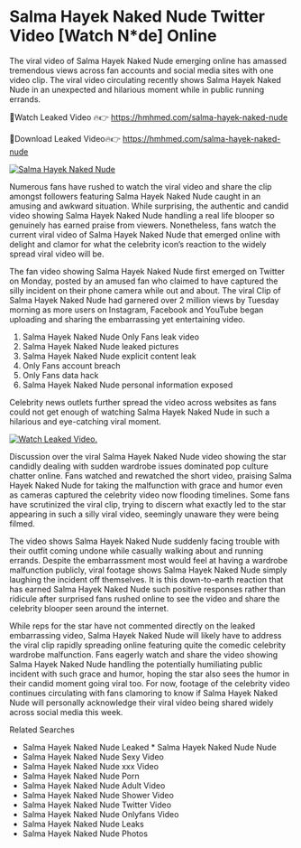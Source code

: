 ﻿# Salma Hayek Naked Nude Twitter Video [Watch N*de] Online

The viral video of ﻿Salma Hayek Naked Nude emerging online has amassed tremendous views across fan accounts and social media sites with one video clip. The viral video circulating recently shows ﻿Salma Hayek Naked Nude in an unexpected and hilarious moment while in public running errands. 

🔴Watch Leaked Video 🔥👉  https://hmhmed.com/salma-hayek-naked-nude 

🔴Download Leaked Video🔥👉  https://hmhmed.com/salma-hayek-naked-nude 

[![Salma Hayek Naked Nude](https://i.imgur.com/dJHk4Zq.gif)](https://hmhmed.com/salma-hayek-naked-nude)

Numerous fans have rushed to watch the viral video and share the clip amongst followers featuring ﻿Salma Hayek Naked Nude caught in an amusing and awkward situation. While surprising, the authentic and candid video showing ﻿Salma Hayek Naked Nude handling a real life blooper so genuinely has earned praise from viewers. Nonetheless, fans watch the current viral video of ﻿Salma Hayek Naked Nude that emerged online with delight and clamor for what the celebrity icon’s reaction to the widely spread viral video will be.

The fan video showing ﻿Salma Hayek Naked Nude first emerged on Twitter on Monday, posted by an amused fan who claimed to have captured the silly incident on their phone camera while out and about. The viral Clip of ﻿Salma Hayek Naked Nude had garnered over 2 million views by Tuesday morning as more users on Instagram, Facebook and YouTube began uploading and sharing the embarrassing yet entertaining video. 

1. ﻿Salma Hayek Naked Nude Only Fans leak video
2. ﻿Salma Hayek Naked Nude leaked pictures
3. ﻿Salma Hayek Naked Nude explicit content leak
4. Only Fans account breach
5. Only Fans data hack
6. ﻿Salma Hayek Naked Nude personal information exposed

Celebrity news outlets further spread the video across websites as fans could not get enough of watching ﻿Salma Hayek Naked Nude in such a hilarious and eye-catching viral moment. 

[![Watch Leaked Video.](https://miro.medium.com/v2/resize:fit:828/format:webp/1*cilzJN44JGOrTw9NJCrNHA.gif "Watch Leaked Video")](https://hmhmed.com/salma-hayek-naked-nude)

Discussion over the viral ﻿Salma Hayek Naked Nude video showing the star candidly dealing with sudden wardrobe issues dominated pop culture chatter online. Fans watched and rewatched the short video, praising ﻿Salma Hayek Naked Nude for taking the malfunction with grace and humor even as cameras captured the celebrity video now flooding timelines. Some fans have scrutinized the viral clip, trying to discern what exactly led to the star appearing in such a silly viral video, seemingly unaware they were being filmed.

The video shows ﻿Salma Hayek Naked Nude suddenly facing trouble with their outfit coming undone while casually walking about and running errands. Despite the embarrassment most would feel at having a wardrobe malfunction publicly, viral footage shows ﻿Salma Hayek Naked Nude simply laughing the incident off themselves. It is this down-to-earth reaction that has earned ﻿Salma Hayek Naked Nude such positive responses rather than ridicule after surprised fans rushed online to see the video and share the celebrity blooper seen around the internet.  

While reps for the star have not commented directly on the leaked embarrassing video, ﻿Salma Hayek Naked Nude will likely have to address the viral clip rapidly spreading online featuring quite the comedic celebrity wardrobe malfunction. Fans eagerly watch and share the video showing ﻿Salma Hayek Naked Nude handling the potentially humiliating public incident with such grace and humor, hoping the star also sees the humor in their candid moment going viral too. For now, footage of the celebrity video continues circulating with fans clamoring to know if ﻿Salma Hayek Naked Nude will personally acknowledge their viral video being shared widely across social media this week.

Related Searches
* ﻿Salma Hayek Naked Nude Leaked
﻿* Salma Hayek Naked Nude Nude
* ﻿Salma Hayek Naked Nude Sexy Video
* ﻿Salma Hayek Naked Nude xxx Video
* ﻿Salma Hayek Naked Nude Porn
* ﻿Salma Hayek Naked Nude Adult Video
* ﻿Salma Hayek Naked Nude Shower Video
* ﻿Salma Hayek Naked Nude Twitter Video
* ﻿Salma Hayek Naked Nude Onlyfans Video
* ﻿Salma Hayek Naked Nude Leaks
* ﻿Salma Hayek Naked Nude Photos